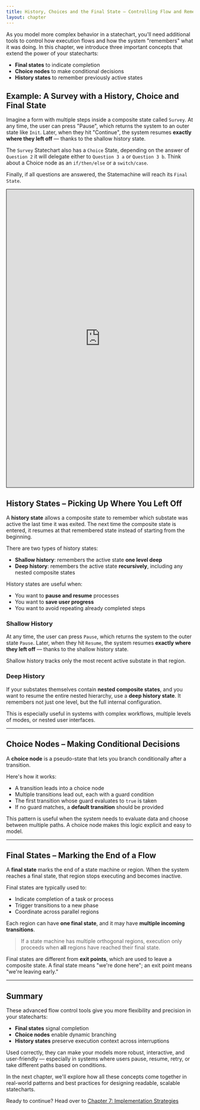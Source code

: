 ```yaml
---
title: History, Choices and the Final State – Controlling Flow and Remembering State
layout: chapter
---
```


As you model more complex behavior in a statechart, you'll need additional tools to control how execution flows and how the system "remembers" what it was doing. In this chapter, we introduce three important concepts that extend the power of your statecharts:

- **Final states** to indicate completion
- **Choice nodes** to make conditional decisions
- **History states** to remember previously active states

## Example: A Survey with a History, Choice and Final State

Imagine a form with multiple steps inside a composite state called `Survey`. At any time, the user can press "Pause", which returns the system to an outer state like `Init`. Later, when they hit "Continue", the system resumes **exactly where they left off** — thanks to the shallow history state.

The `Survey` Statechart also has a `Choice` State, depending on the answer of `Question 2` it will delegate either to `Question 3 a` or `Question 3 b`. Think about a Choice node as an `if/then/else` or a `switch/case`.

Finally, if all questions are answered, the Statemachine will reach its `Final State`.

 <iframe src="https://play.itemis.io?model=087929ff-7093-4493-9421-4c253c13a672" width="100%" height="800px" style="border: 1px solid" allowfullscreen></iframe>

## History States – Picking Up Where You Left Off

A **history state** allows a composite state to remember which substate was active the last time it was exited. The next time the composite state is entered, it resumes at that remembered state instead of starting from the beginning.

There are two types of history states:
- **Shallow history**: remembers the active state **one level deep**
- **Deep history**: remembers the active state **recursively**, including any nested composite states

History states are useful when:
- You want to **pause and resume** processes
- You want to **save user progress**
- You want to avoid repeating already completed steps

### Shallow History

At any time, the user can press `Pause`, which returns the system to the outer state `Pause`. Later, when they hit `Resume`, the system resumes **exactly where they left off** — thanks to the shallow history state.

Shallow history tracks only the most recent active substate in that region.

### Deep History

If your substates themselves contain **nested composite states**, and you want to resume the entire nested hierarchy, use a **deep history state**. It remembers not just one level, but the full internal configuration.

This is especially useful in systems with complex workflows, multiple levels of modes, or nested user interfaces.

---

## Choice Nodes – Making Conditional Decisions

A **choice node** is a pseudo-state that lets you branch conditionally after a transition.

Here's how it works:
- A transition leads into a choice node
- Multiple transitions lead out, each with a guard condition
- The first transition whose guard evaluates to `true` is taken
- If no guard matches, a **default transition** should be provided 

This pattern is useful when the system needs to evaluate data and choose between multiple paths.
A choice node makes this logic explicit and easy to model.

---

## Final States – Marking the End of a Flow

A **final state** marks the end of a state machine or region. When the system reaches a final state, that region stops executing and becomes inactive.

Final states are typically used to:
- Indicate completion of a task or process
- Trigger transitions to a new phase
- Coordinate across parallel regions

Each region can have **one final state**, and it may have **multiple incoming transitions**.

> If a state machine has multiple orthogonal regions, execution only proceeds when **all** regions have reached their final state.

Final states are different from **exit points**, which are used to leave a composite state. A final state means "we're done here"; an exit point means "we're leaving early."

---

## Summary

These advanced flow control tools give you more flexibility and precision in your statecharts:

- **Final states** signal completion
- **Choice nodes** enable dynamic branching
- **History states** preserve execution context across interruptions

Used correctly, they can make your models more robust, interactive, and user-friendly — especially in systems where users pause, resume, retry, or take different paths based on conditions.

In the next chapter, we'll explore how all these concepts come together in real-world patterns and best practices for designing readable, scalable statecharts.

Ready to continue? Head over to [Chapter 7: Implementation Strategies](07-implementation-strategies.md) 